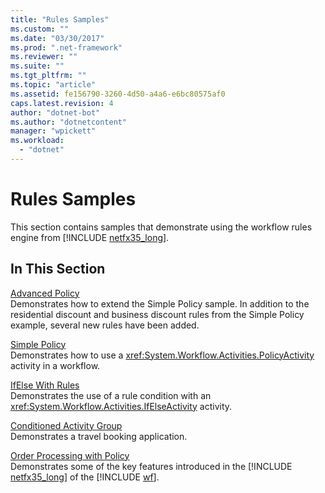 ```yaml
---
title: "Rules Samples"
ms.custom: ""
ms.date: "03/30/2017"
ms.prod: ".net-framework"
ms.reviewer: ""
ms.suite: ""
ms.tgt_pltfrm: ""
ms.topic: "article"
ms.assetid: fe156790-3260-4d50-a4a6-e6bc80575af0
caps.latest.revision: 4
author: "dotnet-bot"
ms.author: "dotnetcontent"
manager: "wpickett"
ms.workload: 
  - "dotnet"
---
```

# Rules Samples
This section contains samples that demonstrate using the workflow rules engine from [!INCLUDE [netfx35_long](../../../../includes/netfx35-long-md.md)].  
  
## In This Section  
 [Advanced Policy](../../../../docs/framework/windows-workflow-foundation/samples/advanced-policy.md)  
 Demonstrates how to extend the Simple Policy sample. In addition to the residential discount and business discount rules from the Simple Policy example, several new rules have been added.  
  
 [Simple Policy](../../../../docs/framework/windows-workflow-foundation/samples/simple-policy.md)  
 Demonstrates how to use a <xref:System.Workflow.Activities.PolicyActivity> activity in a workflow.  
  
 [IfElse With Rules](../../../../docs/framework/windows-workflow-foundation/samples/ifelse-with-rules.md)  
 Demonstrates the use of a rule condition with an <xref:System.Workflow.Activities.IfElseActivity> activity.  
  
 [Conditioned Activity Group](../../../../docs/framework/windows-workflow-foundation/samples/conditioned-activity-group.md)  
 Demonstrates a travel booking application.  
  
 [Order Processing with Policy](../../../../docs/framework/windows-workflow-foundation/samples/order-processing-with-policy.md)  
 Demonstrates some of the key features introduced in the [!INCLUDE [netfx35_long](../../../../includes/netfx35-long-md.md)] of the [!INCLUDE [wf](../../../../includes/wf-md.md)].
